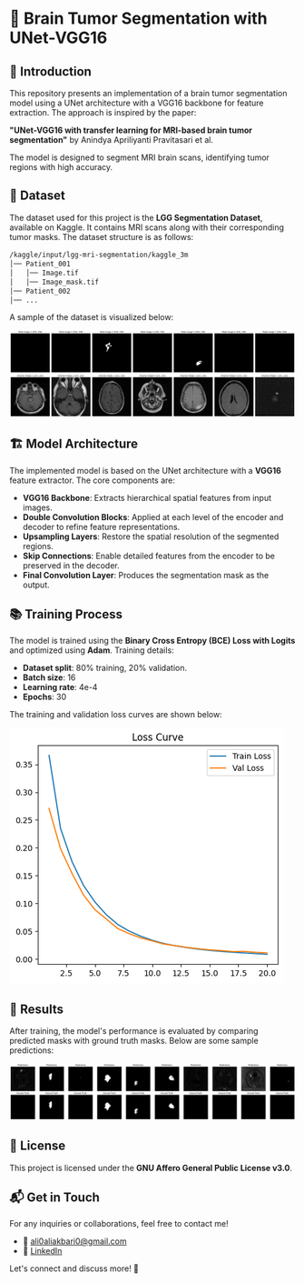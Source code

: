 # 🧠 Brain Tumor Segmentation with UNet-VGG16

## 📌 Introduction
This repository presents an implementation of a brain tumor segmentation model using a UNet architecture with a VGG16 backbone for feature extraction. The approach is inspired by the paper:

**"UNet-VGG16 with transfer learning for MRI-based brain tumor segmentation"**
by Anindya Apriliyanti Pravitasari et al.

The model is designed to segment MRI brain scans, identifying tumor regions with high accuracy.

## 📂 Dataset
The dataset used for this project is the **LGG Segmentation Dataset**, available on Kaggle. It contains MRI scans along with their corresponding tumor masks. The dataset structure is as follows:

```
/kaggle/input/lgg-mri-segmentation/kaggle_3m
│── Patient_001
│   │── Image.tif
│   │── Image_mask.tif
│── Patient_002
│── ...
```

A sample of the dataset is visualized below:

![Dataset Sample](/Images/dataset.png)

## 🏗️ Model Architecture
The implemented model is based on the UNet architecture with a **VGG16** feature extractor. The core components are:

- **VGG16 Backbone**: Extracts hierarchical spatial features from input images.
- **Double Convolution Blocks**: Applied at each level of the encoder and decoder to refine feature representations.
- **Upsampling Layers**: Restore the spatial resolution of the segmented regions.
- **Skip Connections**: Enable detailed features from the encoder to be preserved in the decoder.
- **Final Convolution Layer**: Produces the segmentation mask as the output.

## 📚 Training Process
The model is trained using the **Binary Cross Entropy (BCE) Loss with Logits** and optimized using **Adam**. Training details:

- **Dataset split**: 80% training, 20% validation.
- **Batch size**: 16
- **Learning rate**: 4e-4
- **Epochs**: 30

The training and validation loss curves are shown below:

![Loss Curve](/Images/plot.png)

## 🎯 Results
After training, the model's performance is evaluated by comparing predicted masks with ground truth masks. Below are some sample predictions:

![Sample Predictions](/Images/pred.png)

## 📜 License
This project is licensed under the **GNU Affero General Public License v3.0**.

## 📬 Get in Touch
For any inquiries or collaborations, feel free to contact me!

- 📧 [ali0aliakbari0@gmail.com](mailto:ali0aliakbari0@gmail.com)
- 🔗 [LinkedIn](http://linkedin.com/in/ali-aliakbari-602227167)  

Let's connect and discuss more! 🚀

